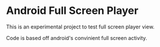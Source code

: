 Android Full Screen Player
==========================

This is an experimental project to test full screen player view.

Code is based off android's convinient full screen activity.
